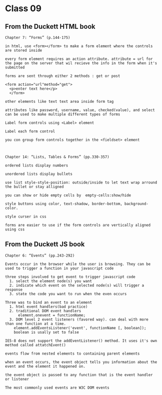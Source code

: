 # Class 09

## From the Duckett HTML book

    Chapter 7: “Forms” (p.144-175)

    in html, use <form></form> to make a form element where the controls are stored inside

    every form element requires an action attribute. attribute = url for the page on the server that wil recieve the info in the form when it's submitted

    forms are sent through either 2 methods : get or post

    <form action="url"method="get">
      <p>enter text here</p>
      </form>

    other elements like text text area inside form tag

    attributes like password, username, value, checked(value), and select can be used to make multiple different types of forms

    Label form controls using <Label> element

    Label each form control

    you con group form controls together in the <fieldset> element



    Chapter 14: “Lists, Tables & Forms” (pp.330-357)

    ordered lists display numbers

    unordered lists display bullets

    use list style-style-position: outside/inside to let text wrap arround the bullet or stay alligned 

    you can show or hide empty cells by  empty-cells:show/hide

    style buttons using color, text-shadow, border-bottom, background-color.

    style curser in css

    forms are easier to use if the form controls are vertically aligned using css

## From the Duckett JS book

    Chapter 6: “Events” (pp.243-292)

    Events occur in the browser while the user is browsing. They can be used to trigger a function in your javascript code

    three steps involved to get event to trigger javascript code
      1. select the element node(s) you want
      2. indicate which event on the selected node(s) will trigger a response 
      3. state the code you want to run when the even occurs

    Three was to bind an event to an element
      1. html event handlers(bad practice)
      2. traditional DOM event handlers
          element.onevent = functionName;
      3. DOM level 2 event listeners (favored way). can deal with more than one function at a time.
        element.addEventsListener('event', functionName [, boolean]); 
        boolean is usally set to false

    IE5-8 does not support the addEventListener() method. It uses it's own method called attatchEvent()

    events flow from nested elements to containing parent elements

    when an event occurs, the event object tells you information about the event and the element it happened on. 

    the event object is passed to any function that is the event handler or listener 

    The most commonly used events are W3C DOM events
